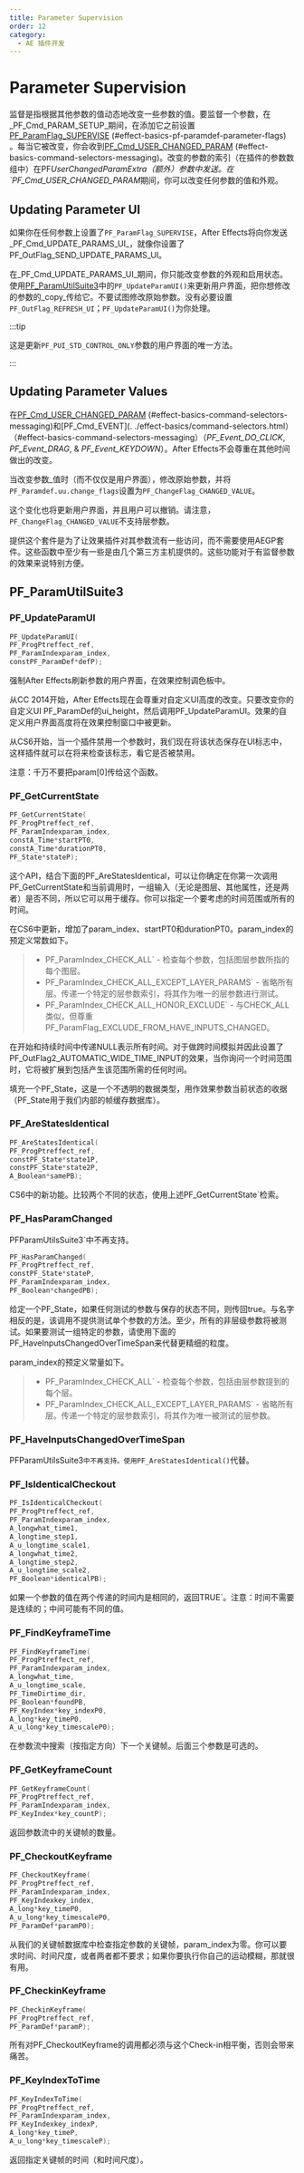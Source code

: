 ```yaml
---
title: Parameter Supervision
order: 12
category:
  - AE 插件开发
---
```

# Parameter Supervision

监督是指根据其他参数的值动态地改变一些参数的值。要监督一个参数，在_PF_Cmd_PARAM_SETUP_期间，在添加它之前设置[PF_ParamFlag_SUPERVISE](.../effect-basics/PF_ParamDef.html) (#effect-basics-pf-paramdef-parameter-flags) 。每当它被改变，你会收到[PF_Cmd_USER_CHANGED_PARAM](.../effect-basics/command-selectors.html) (#effect-basics-command-selectors-messaging)。改变的参数的索引（在插件的参数数组中）在PF*UserChangedParamExtra（额外）参数中发送。在 `PF_Cmd_USER_CHANGED_PARAM*期间，你可以改变任何参数的值和外观。

## Updating Parameter UI

如果你在任何参数上设置了`PF_ParamFlag_SUPERVISE`，After Effects将向你发送_PF_Cmd_UPDATE_PARAMS_UI_，就像你设置了PF_OutFlag_SEND_UPDATE_PARAMS_UI。

在_PF_Cmd_UPDATE_PARAMS_UI_期间，你只能改变参数的外观和启用状态。使用[PF_ParamUtilSuite3](#effect-detals-parameter-supervision-pf-paramutilsuite)中的`PF_UpdateParamUI()`来更新用户界面，把你想修改的参数的_copy_传给它。不要试图修改原始参数。没有必要设置`PF_OutFlag_REFRESH_UI`；`PF_UpdateParamUI()`为你处理。

:::tip

这是更新`PF_PUI_STD_CONTROL_ONLY`参数的用户界面的唯一方法。

:::

## Updating Parameter Values

在[PF_Cmd_USER_CHANGED_PARAM](../effect-basics/command-selectors.html) (#effect-basics-command-selectors-messaging)和[PF_Cmd_EVENT](. ./effect-basics/command-selectors.html）（#effect-basics-command-selectors-messaging）（_PF_Event_DO_CLICK_, _PF_Event_DRAG_, & _PF_Event_KEYDOWN_）。After Effects不会尊重在其他时间做出的改变。

当改变参数_值时（而不仅仅是用户界面），修改原始参数，并将`PF_Paramdef.uu.change_flags`设置为`PF_ChangeFlag_CHANGED_VALUE`。

这个变化也将更新用户界面，并且用户可以撤销。请注意，`PF_ChangeFlag_CHANGED_VALUE`不支持层参数。

提供这个套件是为了让效果插件对其参数流有一些访问，而不需要使用AEGP套件。这些函数中至少有一些是由几个第三方主机提供的。这些功能对于有监督参数的效果来说特别方便。

## PF_ParamUtilSuite3

### PF_UpdateParamUI

```cpp
PF_UpdateParamUI(
PF_ProgPtreffect_ref,
PF_ParamIndexparam_index,
constPF_ParamDef*defP);
```

强制After Effects刷新参数的用户界面，在效果控制调色板中。

从CC 2014开始，After Effects现在会尊重对自定义UI高度的改变。只要改变你的自定义UI PF_ParamDef的ui_height，然后调用PF_UpdateParamUI。效果的自定义用户界面高度将在效果控制窗口中被更新。

从CS6开始，当一个插件禁用一个参数时，我们现在将该状态保存在UI标志中，这样插件就可以在将来检查该标志，看它是否被禁用。

注意：千万不要把param[0]传给这个函数。

### PF_GetCurrentState

```cpp
PF_GetCurrentState(
PF_ProgPtreffect_ref,
PF_ParamIndexparam_index,
constA_Time*startPT0,
constA_Time*durationPT0,
PF_State*stateP);
```

这个API，结合下面的PF_AreStatesIdentical，可以让你确定在你第一次调用PF_GetCurrentState和当前调用时，一组输入（无论是图层、其他属性，还是两者）是否不同，所以它可以用于缓存。你可以指定一个要考虑的时间范围或所有的时间。

在CS6中更新，增加了param_index、startPT0和durationPT0。param_index的预定义常数如下。

> - PF_ParamIndex_CHECK_ALL` - 检查每个参数，包括图层参数所指的每个图层。
> - PF_ParamIndex_CHECK_ALL_EXCEPT_LAYER_PARAMS` - 省略所有层。传递一个特定的层参数索引，将其作为唯一的层参数进行测试。
> - PF_ParamIndex_CHECK_ALL_HONOR_EXCLUDE` - 与CHECK_ALL类似，但尊重PF_ParamFlag_EXCLUDE_FROM_HAVE_INPUTS_CHANGED。

在开始和持续时间中传递NULL表示所有时间。对于做跨时间模拟并因此设置了PF_OutFlag2_AUTOMATIC_WIDE_TIME_INPUT的效果，当你询问一个时间范围时，它将被扩展到包括产生该范围所需的任何时间。

填充一个PF_State，这是一个不透明的数据类型，用作效果参数当前状态的收据（PF_State用于我们内部的帧缓存数据库）。

### PF_AreStatesIdentical

```cpp
PF_AreStatesIdentical(
PF_ProgPtreffect_ref,
constPF_State*state1P,
constPF_State*state2P,
A_Boolean*samePB);
```

CS6中的新功能。比较两个不同的状态，使用上述PF_GetCurrentState`检索。

### PF_HasParamChanged

PFParamUtilsSuite3`中不再支持。

```cpp
PF_HasParamChanged(
PF_ProgPtreffect_ref,
constPF_State*stateP,
PF_ParamIndexparam_index,
PF_Boolean*changedPB);
```

给定一个PF_State，如果任何测试的参数与保存的状态不同，则传回true。与名字相反的是，该调用不提供测试单个参数的方法。至少，所有的非层级参数将被测试。如果要测试一组特定的参数，请使用下面的PF_HaveInputsChangedOverTimeSpan来代替更精细的粒度。

param_index的预定义常量如下。

> - PF_ParamIndex_CHECK_ALL` - 检查每个参数，包括由层参数提到的每个层。
> - PF_ParamIndex_CHECK_ALL_EXCEPT_LAYER_PARAMS` - 省略所有层。传递一个特定的层参数索引，将其作为唯一被测试的层参数。

### PF_HaveInputsChangedOverTimeSpan

PFParamUtilsSuite3`中不再支持。使用PF_AreStatesIdentical()`代替。

### PF_IsIdenticalCheckout

```cpp
PF_IsIdenticalCheckout(
PF_ProgPtreffect_ref,
PF_ParamIndexparam_index,
A_longwhat_time1,
A_longtime_step1,
A_u_longtime_scale1,
A_longwhat_time2,
A_longtime_step2,
A_u_longtime_scale2,
PF_Boolean*identicalPB);
```

如果一个参数的值在两个传递的时间内是相同的，返回TRUE`。注意：时间不需要是连续的；中间可能有不同的值。

### PF_FindKeyframeTime

```cpp
PF_FindKeyframeTime(
PF_ProgPtreffect_ref,
PF_ParamIndexparam_index,
A_longwhat_time,
A_u_longtime_scale,
PF_TimeDirtime_dir,
PF_Boolean*foundPB,
PF_KeyIndex*key_indexP0,
A_long*key_timeP0,
A_u_long*key_timescaleP0);
```

在参数流中搜索（按指定方向）下一个关键帧。后面三个参数是可选的。

### PF_GetKeyframeCount

```cpp
PF_GetKeyframeCount(
PF_ProgPtreffect_ref,
PF_ParamIndexparam_index,
PF_KeyIndex*key_countP);
```

返回参数流中的关键帧的数量。

### PF_CheckoutKeyframe

```cpp
PF_CheckoutKeyframe(
PF_ProgPtreffect_ref,
PF_ParamIndexparam_index,
PF_KeyIndexkey_index,
A_long*key_timeP0,
A_u_long*key_timescaleP0,
PF_ParamDef*paramP0);
```

从我们的关键帧数据库中检查指定参数的关键帧，param_index为零。你可以要求时间、时间尺度，或者两者都不要求；如果你要执行你自己的运动模糊，那就很有用。

### PF_CheckinKeyframe

```cpp
PF_CheckinKeyframe(
PF_ProgPtreffect_ref,
PF_ParamDef*paramP);
```

所有对PF_CheckoutKeyframe的调用都必须与这个Check-in相平衡，否则会带来痛苦。

### PF_KeyIndexToTime

```cpp
PF_KeyIndexToTime(
PF_ProgPtreffect_ref,
PF_ParamIndexparam_index,
PF_KeyIndexkey_indexP,
A_long*key_timeP,
A_u_long*key_timescaleP);
```

返回指定关键帧的时间（和时间尺度）。